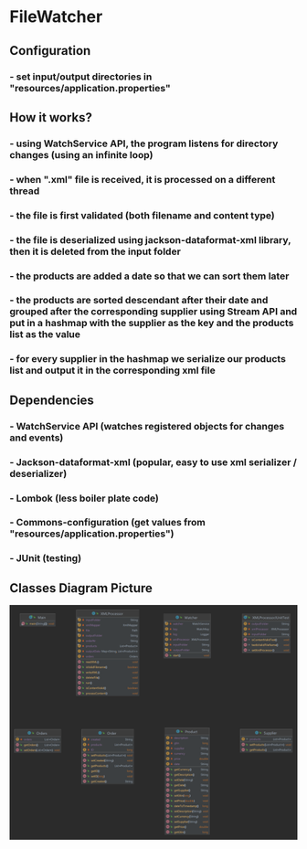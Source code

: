 # FileWatcher

## Configuration

### - set input/output directories in "resources/application.properties"

## How it works?

### - using WatchService API, the program listens for directory changes (using an infinite loop)
### - when ".xml" file is received, it is processed on a different thread
### - the file is first validated (both filename and content type)
### - the file is deserialized using jackson-dataformat-xml library, then it is deleted from the input folder
### - the products are added a date so that we can sort them later
### - the products are sorted descendant after their date and grouped after the corresponding supplier using Stream API and put in a hashmap with the supplier as the key and the products list as the value
### - for every supplier in the hashmap we serialize our products list and output it in the corresponding xml file

## Dependencies

### - WatchService API (watches registered objects for changes and events)
### - Jackson-dataformat-xml (popular, easy to use xml serializer / deserializer)
### - Lombok (less boiler plate code)
### - Commons-configuration (get values from "resources/application.properties")
### - JUnit (testing)


## Classes Diagram Picture

![img.png](img.png)